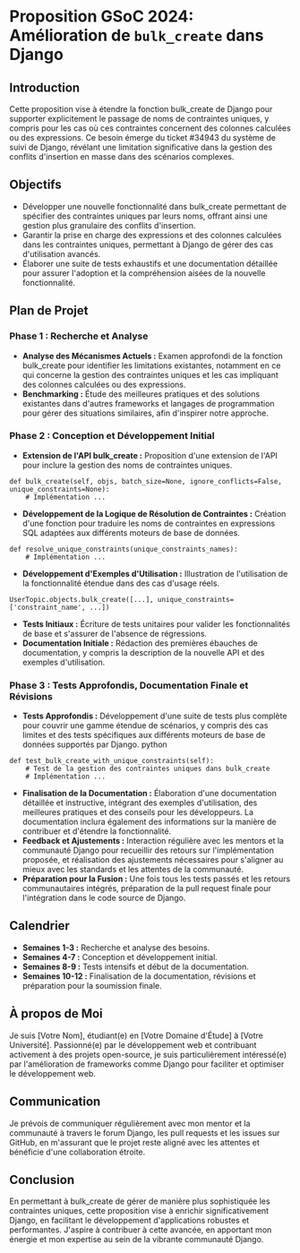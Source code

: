 # Proposition GSoC 2024: Amélioration de `bulk_create` dans Django

## Introduction
Cette proposition vise à étendre la fonction bulk_create de Django pour supporter explicitement le passage de noms de contraintes uniques, y compris pour les cas où ces contraintes concernent des colonnes calculées ou des expressions. Ce besoin émerge du ticket #34943 du système de suivi de Django, révélant une limitation significative dans la gestion des conflits d'insertion en masse dans des scénarios complexes.

## Objectifs
- Développer une nouvelle fonctionnalité dans bulk_create permettant de spécifier des contraintes uniques par leurs noms, offrant ainsi une gestion plus granulaire des conflits d'insertion.
- Garantir la prise en charge des expressions et des colonnes calculées dans les contraintes uniques, permettant à Django de gérer des cas d'utilisation avancés.
- Élaborer une suite de tests exhaustifs et une documentation détaillée pour assurer l'adoption et la compréhension aisées de la nouvelle fonctionnalité.


## Plan de Projet

### Phase 1 : Recherche et Analyse
- **Analyse des Mécanismes Actuels :** Examen approfondi de la fonction bulk_create pour identifier les limitations existantes, notamment en ce qui concerne la gestion des contraintes uniques et les cas impliquant des colonnes calculées ou des expressions.
- **Benchmarking :** Étude des meilleures pratiques et des solutions existantes dans d'autres frameworks et langages de programmation pour gérer des situations similaires, afin d'inspirer notre approche.

### Phase 2 : Conception et Développement Initial
- **Extension de l'API bulk_create :** Proposition d'une extension de l'API pour inclure la gestion des noms de contraintes uniques.
```
def bulk_create(self, objs, batch_size=None, ignore_conflicts=False, unique_constraints=None):
    # Implémentation ...
```

- **Développement de la Logique de Résolution de Contraintes :** Création d'une fonction pour traduire les noms de contraintes en expressions SQL adaptées aux différents moteurs de base de données.

```
def resolve_unique_constraints(unique_constraints_names):
    # Implémentation ...
```

- **Développement d'Exemples d'Utilisation :** Illustration de l'utilisation de la fonctionnalité étendue dans des cas d'usage réels.

```
UserTopic.objects.bulk_create([...], unique_constraints=['constraint_name', ...])
```

- **Tests Initiaux :** Écriture de tests unitaires pour valider les fonctionnalités de base et s'assurer de l'absence de régressions.
- **Documentation Initiale :** Rédaction des premières ébauches de documentation, y compris la description de la nouvelle API et des exemples d'utilisation.

### Phase 3 : Tests Approfondis, Documentation Finale et Révisions

- **Tests Approfondis :** Développement d'une suite de tests plus complète pour couvrir une gamme étendue de scénarios, y compris des cas limites et des tests spécifiques aux différents moteurs de base de données supportés par Django.
python

```
def test_bulk_create_with_unique_constraints(self):
    # Test de la gestion des contraintes uniques dans bulk_create
    # Implémentation ...
```

- **Finalisation de la Documentation :** Élaboration d'une documentation détaillée et instructive, intégrant des exemples d'utilisation, des meilleures pratiques et des conseils pour les développeurs. La documentation inclura également des informations sur la manière de contribuer et d'étendre la fonctionnalité.
- **Feedback et Ajustements :** Interaction régulière avec les mentors et la communauté Django pour recueillir des retours sur l'implémentation proposée, et réalisation des ajustements nécessaires pour s'aligner au mieux avec les standards et les attentes de la communauté.
- **Préparation pour la Fusion :** Une fois tous les tests passés et les retours communautaires intégrés, préparation de la pull request finale pour l'intégration dans le code source de Django.

## Calendrier
- **Semaines 1-3 :** Recherche et analyse des besoins.
- **Semaines 4-7 :** Conception et développement initial.
- **Semaines 8-9 :** Tests intensifs et début de la documentation.
- **Semaines 10-12 :** Finalisation de la documentation, révisions et préparation pour la soumission finale.

## À propos de Moi
Je suis [Votre Nom], étudiant(e) en [Votre Domaine d'Étude] à [Votre Université]. Passionné(e) par le développement web et contribuant activement à des projets open-source, je suis particulièrement intéressé(e) par l'amélioration de frameworks comme Django pour faciliter et optimiser le développement web.

## Communication
Je prévois de communiquer régulièrement avec mon mentor et la communauté à travers le forum Django, les pull requests et les issues sur GitHub, en m'assurant que le projet reste aligné avec les attentes et bénéficie d'une collaboration étroite.

## Conclusion
En permettant à bulk_create de gérer de manière plus sophistiquée les contraintes uniques, cette proposition vise à enrichir significativement Django, en facilitant le développement d'applications robustes et performantes. J'aspire à contribuer à cette avancée, en apportant mon énergie et mon expertise au sein de la vibrante communauté Django.

